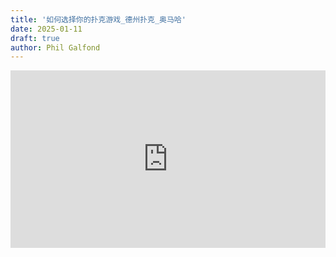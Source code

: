 ```yaml
---
title: '如何选择你的扑克游戏_德州扑克_奥马哈'
date: 2025-01-11
draft: true
author: Phil Galfond
---
```

<div style="position: relative; padding-bottom: 56.25%; height: 0; overflow: hidden;">
  <iframe src="https://www.youtube.com/embed/BdAT97dxFfk" 
          style="position: absolute; top: 0; left: 0; width: 100%; height: 100%; border: 0;"
          allowfullscreen title="YouTube Video">
  </iframe>
</div>
